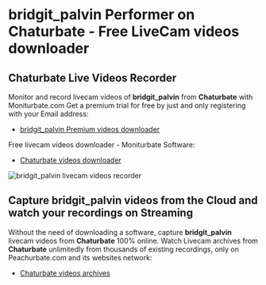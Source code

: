 # bridgit_palvin Performer on Chaturbate - Free LiveCam videos downloader

## Chaturbate Live Videos Recorder

Monitor and record livecam videos of **bridgit_palvin** from **Chaturbate** with Moniturbate.com
Get a premium trial for free by just and only registering with your Email address:
* [bridgit_palvin Premium videos downloader](https://moniturbate.com/request-demo-licence-key.html)

Free livecam videos downloader - Moniturbate Software:
* [Chaturbate videos downloader](https://moniturbate.com/moniturbate-download-software.html)

![bridgit_palvin livecam videos recorder](https://peachurnet.com/templates/moniturbate-software.png)


## Capture bridgit_palvin videos from the Cloud and watch your recordings on Streaming

Without the need of downloading a software, capture **bridgit_palvin** livecam videos from **Chaturbate** 100% online.
Watch Livecam archives from **Chaturbate** unlimitedly from thousands of existing recordings, only on Peachurbate.com and its websites network:
* [Chaturbate videos archives](https://peachurnet.com/)